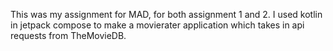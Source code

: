 This was my assignment for MAD, for both assignment 1 and 2. I used kotlin in jetpack compose to make a movierater application which takes in api requests from TheMovieDB. 
